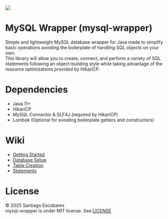 [![](https://jitpack.io/v/santiescobares/mysql-wrapper.svg)](https://jitpack.io/#santiescobares/mysql-wrapper)
# MySQL Wrapper (mysql-wrapper)
Simple and lightweight MySQL database wrapper for Java made to simplify basic operations avoiding the boilerplate of handling SQL objects on your own.  
This library will allow you to create, connect, and perform a variety of SQL statements following an object-building style while taking advantage of the resource optimizations provided by HikariCP.
# Dependencies
- Java 11+
- HikariCP
- MySQL Connector & SLF4J (required by HikariCP)
- Lombok (Optional for avoiding boilerplate getters and constructors)
# Wiki
- [Getting Started](https://github.com/santiescobares/mysql-wrapper/wiki/Getting-Started)
- [Database Setup](https://github.com/santiescobares/mysql-wrapper/wiki/Database-Setup)
- [Table Creation](https://github.com/santiescobares/mysql-wrapper/wiki/Table-Creation)
- [Statements](https://github.com/santiescobares/mysql-wrapper/wiki/Statements)
# License
© 2025 Santiago Escobares  
mysql-wrapper is under MIT license. See [LICENSE](https://github.com/santiescobares/mysql-wrapper/blob/main/LICENSE)

